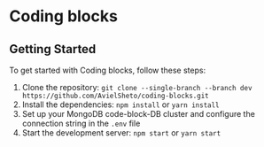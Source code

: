 # Coding blocks

## Getting Started
To get started with Coding blocks, follow these steps:
1. Clone the repository: `git clone --single-branch --branch dev https://github.com/AvielSheto/coding-blocks.git`
2. Install the dependencies: `npm install` or `yarn install`
3. Set up your MongoDB code-block-DB cluster and configure the connection string in the `.env` file
4. Start the development server: `npm start` or `yarn start`
